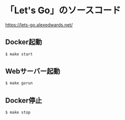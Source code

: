 # 「Let's Go」のソースコード

https://lets-go.alexedwards.net/

## Docker起動

```sh
$ make start
```

## Webサーバー起動

```sh
$ make gorun
```

## Docker停止

```sh
$ make stop
```
